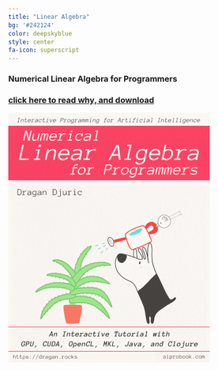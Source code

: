 ```yaml
---
title: "Linear Algebra"
bg: '#242124'
color: deepskyblue
style: center
fa-icon: superscript
---
```

### Numerical Linear Algebra for Programmers
### [click here to read why, and download](/numerical-linear-algebra-for-programmers)

[![Interactive Programming for Artificial Intelligence series; Numerical Linear Algebra for Programmers: An Interactive Tutorial with GPU, CUDA, OpenCL, MKL, Java, and Clojure](/img/lafp-cover.png)](/numerical-linear-algebra-for-programmers)
